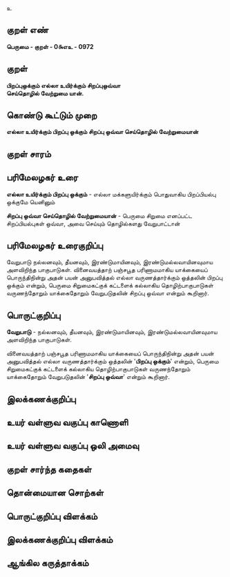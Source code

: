 உ

## குறள் எண் 

**பெருமை - குறள் - 0௯எஉ - 0972**

## குறள் 

**பிறப்புஒக்கும் எல்லா உயிர்க்கும் சிறப்புஒவ்வா  
செய்தொழில் வேற்றுமை யான்.** 

## கொண்டு கூட்டும் முறை

**எல்லா உயிர்க்கும் பிறப்பு ஒக்கும் சிறப்பு ஒவ்வா செய்தொழில் வேற்றுமையான்**

## குறள் சாரம் 


## பரிமேலழகர் உரை

**எல்லா உயிர்க்கும் பிறப்பு ஒக்கும்** - எல்லா மக்களுயிர்க்கும் பொதுவாகிய பிறப்பியல்பு ஒக்குமே யெனினும்

**சிறப்பு ஒவ்வா செய்தொழில் வேற்றுமையான்** - பெருமை சிறுமை எனப்பட்ட சிறப்பியல்புகள் ஒவ்வா, அவை செய்யும் தொழில்களது வேறுபாட்டான்

## பரிமேலழகர் உரைகுறிப்பு   

வேறுபாடு நல்லனவும், தீயனவும், இரண்டுமாயினவும், இரண்டுமல்லவாயினவுமாய அளவிறிந்த பாகுபாடுகள். வினைவயத்தாற் பஞ்சபூத பரிணாமமாகிய யாக்கையைப் பொருந்திநின்று அதன் பயன் அனுபவித்தல் எல்லா வருணத்தார்க்கும் ஒத்தலின் பிறப்பு ஒக்கும் என்றும், பெருமை சிறுமைகட்குக் கட்டளைக் கல்லாகிய தொழிற்பாகுபாடுகள் வருணந்தோறும் யாக்கைதோறும் வேறுபடுதலின் சிறப்பு ஒவ்வா என்றும் கூறினார்.

## பொருட்குறிப்பு 

**வேறுபாடு** - நல்லனவும், தீயனவும், இரண்டுமாயினவும், இரண்டுமல்லவாயினவுமாய அளவிறிந்த பாகுபாடுகள். 

வினைவயத்தாற் பஞ்சபூத பரிணாமமாகிய யாக்கையைப் பொருந்திநின்று அதன் பயன் அனுபவித்தல் எல்லா வருணத்தார்க்கும் ஒத்தலின் '**பிறப்பு ஒக்கும்**' என்றும், பெருமை சிறுமைகட்குக் கட்டளைக் கல்லாகிய தொழிற்பாகுபாடுகள் வருணந்தோறும் யாக்கைதோறும் வேறுபடுதலின் '**சிறப்பு ஒவ்வா**' என்றும் கூறினார்.

## இலக்கணக்குறிப்பு  


## உயர் வள்ளுவ வகுப்பு காணொளி


## உயர் வள்ளுவ வகுப்பு ஒலி அமைவு 

 
## குறள் சார்ந்த கதைகள் 


## தொன்மையான சொற்கள்


## பொருட்குறிப்பு விளக்கம்


## இலக்கணக்குறிப்பு விளக்கம்


## ஆங்கில கருத்தாக்கம் 


